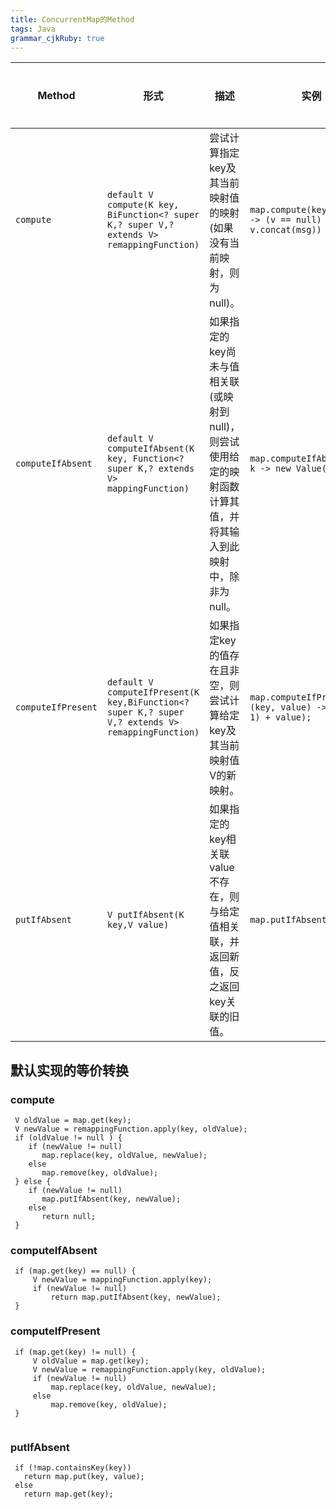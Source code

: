 ```yaml
---
title: ConcurrentMap的Method
tags: Java
grammar_cjkRuby: true
---
```



| Method | 形式|描述| 实例|功能特性 |
|---|---|---|---| --- |
| ```compute``` |  ```default V compute(K key, BiFunction<? super K,? super V,? extends V> remappingFunction)``` |  尝试计算指定key及其当前映射值的映射(如果没有当前映射，则为null)。 | ```map.compute(key, (k, v) -> (v == null) ? msg : v.concat(msg))```| 新增/替换更新 |
| ```computeIfAbsent``` | ```default V computeIfAbsent(K key, Function<? super K,? extends V> mappingFunction)``` | 如果指定的key尚未与值相关联(或映射到null)，则尝试使用给定的映射函数计算其值，并将其输入到此映射中，除非为null。 |```map.computeIfAbsent(key, k -> new Value(f(k)));``` | 新增|
| ```computeIfPresent``` | ```default V computeIfPresent(K key,BiFunction<? super K,? super V,? extends V> remappingFunction)``` | 如果指定key的值存在且非空，则尝试计算给定key及其当前映射值V的新映射。  | ```map.computeIfPresent(1, (key, value) -> (key + 1) + value);``` |  替换更新 |
|```putIfAbsent```| ```V putIfAbsent(K key,V value)``` | 如果指定的key相关联value不存在，则与给定值相关联，并返回新值，反之返回key关联的旧值。 | ```map.putIfAbsent(3, "d");``` |
## 默认实现的等价转换

### compute
```
 V oldValue = map.get(key);
 V newValue = remappingFunction.apply(key, oldValue);
 if (oldValue != null ) {
    if (newValue != null)
       map.replace(key, oldValue, newValue);
    else
       map.remove(key, oldValue);
 } else {
    if (newValue != null)
       map.putIfAbsent(key, newValue);
    else
       return null;
 }
```

### computeIfAbsent

```
 if (map.get(key) == null) {
     V newValue = mappingFunction.apply(key);
     if (newValue != null)
         return map.putIfAbsent(key, newValue);
 }
```

### computeIfPresent

```
 if (map.get(key) != null) {
     V oldValue = map.get(key);
     V newValue = remappingFunction.apply(key, oldValue);
     if (newValue != null)
         map.replace(key, oldValue, newValue);
     else
         map.remove(key, oldValue);
 }
 
```

### putIfAbsent

```
 if (!map.containsKey(key))
   return map.put(key, value);
 else
   return map.get(key);
```